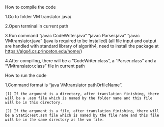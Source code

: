 How to compile the code

1.Go to folder VM translator java/ 

2.Open terminal in current path

3.Run command “javac CodeWriter.java”
	      “javac Parser.java”
	      “javac VMtranslator.java”
	      (java is required to be installed)
        (all file input and output are handled with standard library of algorith4, need to install the package at https://algs4.cs.princeton.edu/home/)

4.After compiling, there will be a “CodeWriter.class”, a “Parser.class” and a “VMtranslator.class” file in current path

How to run the code

1.Command format is “java VMtranslator pathOrfileName”.

    (1) If the argument is a directory, after translation finishing, there will be a .asm file which is named by the folder name and this file will be in this directory.

    (2) If the argument is a file, after translation finishing, there will be a StaticTest.asm file which is named by the file name and this file will be in the same directory as the vm file.
